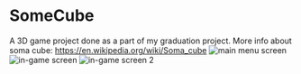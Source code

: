 # SomeCube
A 3D game project done as a part of my graduation project. More info about soma cube: https://en.wikipedia.org/wiki/Soma_cube
![main menu screen](https://github.com/ahmet-h/somacube/assets/5914685/533e4003-8109-4af8-9e2a-574894b2d9fa)
![in-game screen](https://github.com/ahmet-h/somacube/assets/5914685/b0be3b7d-3790-4e31-9245-848e5db08c1b)
![in-game screen 2](https://github.com/ahmet-h/somacube/assets/5914685/2b2eedc9-d36c-4a1d-ae68-cca91f7968ad)
